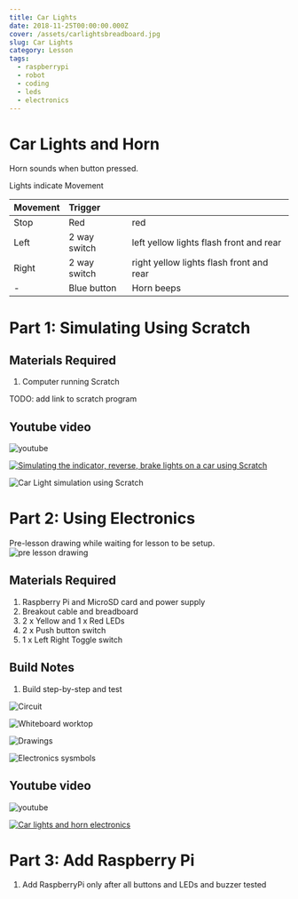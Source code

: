 ```yaml
---
title: Car Lights
date: 2018-11-25T00:00:00.000Z
cover: /assets/carlightsbreadboard.jpg
slug: Car Lights
category: Lesson
tags:
  - raspberrypi
  - robot
  - coding
  - leds
  - electronics
---
```



# Car Lights and Horn
Horn sounds when button pressed.

Lights indicate Movement


| Movement      | Trigger        |     |
|:------------- |:-------------| :-----|
| Stop          | Red            | red | 
| Left          | 2 way switch  | left yellow lights flash front and rear |
| Right         | 2 way switch  | right yellow lights flash front and rear |
| -             | Blue button    | Horn beeps |


   

# Part 1: Simulating Using Scratch
## Materials Required

1. Computer running Scratch

TODO: add link to scratch program


## Youtube video

![youtube](/assets/youtube.png)

[![Simulating the indicator, reverse, brake lights on a car using Scratch](https://img.youtube.com/vi/cVSb3EtPrd8/0.jpg)](https://www.youtube.com/watch?v=cVSb3EtPrd8)


![Car Light simulation using Scratch](/assets/carlightsscratch.png)


# Part 2: Using Electronics
Pre-lesson drawing while waiting for lesson to be setup.
![pre lesson drawing](/assets/Carlights_DoraSantawarmup.jpg)

## Materials Required

1. Raspberry Pi and MicroSD card and power supply
2. Breakout cable and breadboard
3. 2 x Yellow and 1 x Red LEDs 
4. 2 x Push button switch
4. 1 x Left Right Toggle switch
   
## Build Notes
1. Build step-by-step and test


![Circuit](/assets/carlightsbreadboard.jpg)

![Whiteboard worktop](/assets/carlightswhiteboard.jpg)

![Drawings](/assets/carlightsdrawings.jpg)

![Electronics sysmbols](/assets/carlightssymbols.jpg)

## Youtube video

![youtube](/assets/youtube.png)

[![Car lights and horn electronics](https://img.youtube.com/vi/gXLyQUFMQ9g/0.jpg)](https://www.youtube.com/watch?v=gXLyQUFMQ9g)





# Part 3: Add Raspberry Pi
1. Add RaspberryPi only after all buttons and LEDs and buzzer tested
